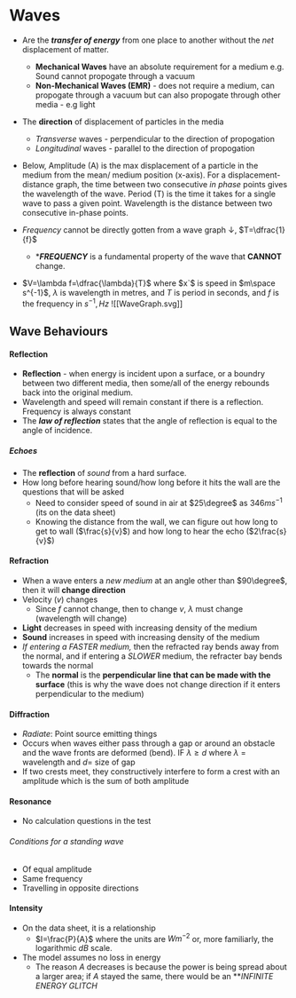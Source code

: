 # Waves
- Are the ***transfer of energy*** from one place to another without the *net* displacement of matter.
	- **Mechanical Waves** have an absolute requirement for a medium e.g. Sound cannot propogate through a vacuum
	- **Non-Mechanical Waves (EMR)** - does not require a medium, can propogate through a vacuum but can also propogate through other media - e.g light
- The **direction** of displacement of particles in the media
	- *Transverse* waves - perpendicular to the direction of propogation
	- *Longitudinal* waves - parallel to the direction of propogation

- Below, Amplitude (A) is the max displacement of a particle in the medium from the mean/ medium position (x-axis). For a displacement-distance graph, the time between two consecutive *in phase* points gives the wavelength of the wave. Period (T) is the time it takes for a single wave to pass a given point. Wavelength is the distance between two consecutive in-phase points.
- *Frequency* cannot be directly gotten from a wave graph $\downarrow$, $T=\dfrac{1}{f}$
	- ****FREQUENCY*** is a fundamental property of the wave that **CANNOT** change.
- $V=\lambda f=\dfrac{\lambda}{T}$ where $x`$ is speed in $m\space s^{-1}$, $\lambda$ is wavelength in metres, and $T$ is period in seconds, and $f$ is the frequency in $s^{-1}, Hz$
![[WaveGraph.svg]]

## Wave Behaviours
#### Reflection
- **Reflection** - when energy is incident upon a surface, or a boundry between two different media, then some/all of the energy rebounds back into the original medium.
- Wavelength and speed will remain constant if there is a reflection. Frequency is always constant
- The ***law of reflection*** states that the angle of reflection is equal to the angle of incidence.

##### Echoes
- The **reflection** of *sound* from a hard surface.
- How long before hearing sound/how long before it hits the wall are the questions that will be asked
	- Need to consider speed of sound in air at $25\degree$ as $346m s^{-1}$ (its on the data sheet)
	-  Knowing the distance from the wall, we can figure out how long to get to wall ($\frac{s}{v}$) and how long to hear the echo ($2\frac{s}{v}$)

#### Refraction
- When a wave enters a *new medium*  at an angle other than $90\degree$, then it will **change direction**
- Velocity ($v$) changes
	- Since $f$ cannot change, then to change $v$, $\lambda$ must change (wavelength will change)
- **Light** decreases in speed with increasing density of the medium
- **Sound** increases in speed with increasing density of the medium
- *If entering a FASTER medium,* then the refracted ray bends away from the normal, and if entering a *SLOWER* medium, the refracter bay bends towards the normal
	- The **normal** is the **perpendicular line that can be made with the surface** (this is why the wave does not change direction if it enters perpendicular to the medium)

#### Diffraction
- *Radiate*: Point source emitting things
- Occurs when waves either pass through a gap or around an obstacle and the wave fronts are deformed (bend). IF $\lambda \geq d$ where $\lambda$ = wavelength and $d=$ size of gap
- If two crests meet, they constructively interfere to form a crest with an amplitude which is the sum of both amplitude

#### Resonance
- No calculation questions in the test

###### Conditions for a standing wave
- Of equal amplitude
- Same frequency
- Travelling in opposite directions

#### Intensity
- On the data sheet, it is a relationship
	- $I=\frac{P}{A}$ where the units are $W m^{-2}$ or, more familiarly, the logarithmic $dB$ scale.
- The model assumes no loss in energy
	- The reason $A$ decreases is because the power is being spread about a larger area; if $A$ stayed the same, there would be an ***INFINITE ENERGY GLITCH*
